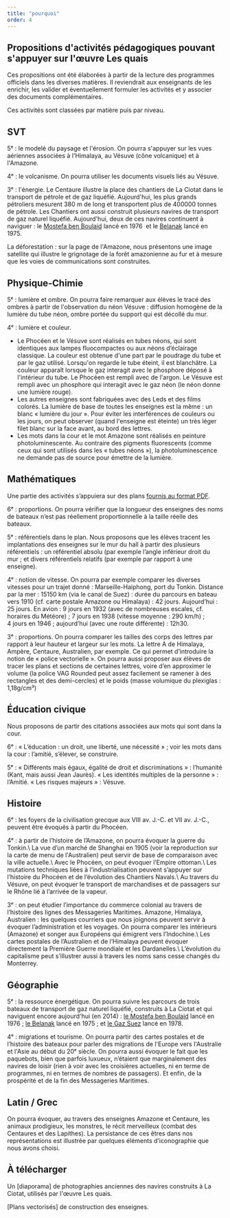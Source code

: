 ```yaml
---
title: "pourquoi"
order: 4
---
```


Propositions d'activités pédagogiques pouvant s'appuyer sur l'œuvre Les quais
-------------------------------------------------------------------------------

Ces propositions ont été élaborées à partir de la lecture des programmes officiels dans les diverses matières. Il reviendrait aux enseignants de les enrichir, les valider et éventuellement formuler les activités et y associer des documents complémentaires.

Ces activités sont classées par matière puis par niveau.

SVT
-------

5ᵉ&nbsp;: le modelé du paysage et l'érosion. On pourra s'appuyer sur les vues aériennes associées à l'Himalaya, au Vésuve (cône volcanique) et à l'Amazone.

4ᵉ&nbsp;: le volcanisme. On pourra utiliser les documents visuels liés au Vésuve.

3ᵉ&nbsp;: l'énergie. Le Centaure illustre la place des chantiers de La Ciotat dans le transport de pétrole et de gaz liquéfié. Aujourd'hui, les plus grands pétroliers mesurent 380&nbsp;m de long et transportent plus de 400000 tonnes de pétrole. Les Chantiers ont aussi construit plusieurs navires de transport de gaz naturel liquéfié. Aujourd'hui, deux de ces navires continuent à naviguer&nbsp;: le [Mostefa ben Boulaid](http://www.marinetraffic.com/fr/ais/details/ships/605076050/vessel:MOSTEFA_BEN_BOULAID) lancé en 1976&nbsp; et le [Belanak](http://www.marinetraffic.com/fr/ais/details/ships/508040000/vessel:BELANAK) lancé en 1975.

La déforestation&nbsp;: sur la page de l'Amazone, nous présentons une image satellite qui illustre le grignotage de la forêt amazonienne au fur et à mesure que les voies de communications sont construites.

Physique-Chimie
-----------------

5ᵉ&nbsp;: lumière et ombre. On pourra faire remarquer aux élèves le tracé des ombres à partir de l'observation du néon Vésuve&nbsp;: diffusion homogène de la lumière du tube néon, ombre portée du support qui est décollé du mur.

4ᵉ&nbsp;: lumière et couleur.

- Le Phocéen et le Vésuve sont réalisés en tubes néons, qui sont identiques aux lampes fluocompactes ou aux néons d’éclairage classique. La couleur est obtenue d'une part par le poudrage du tube et par le gaz utilisé. Lorsqu'on regarde le tube éteint, il est blanchâtre. La couleur apparaît lorsque le gaz interagit avec le phosphore déposé à l'intérieur du tube. Le Phocéen est rempli avec de l'argon. Le Vésuve est rempli avec un phosphore qui interagit avec le gaz néon (le néon donne une lumière rouge).
- Les autres enseignes sont fabriquées avec des Leds et des films colorés. La lumière de base de toutes les enseignes est la même&nbsp;: un blanc «&nbsp;lumière du jour&nbsp;». Pour éviter les interférences de couleurs ou les jours, on peut observer (quand l'enseigne est éteinte) un très léger filet blanc sur la face avant, au bord des lettres.
- Les mots dans la cour et le mot Amazone sont réalisés en peinture photoluminescente. Au contraire des pigments fluorescents (comme ceux qui sont utilisés dans les «&nbsp;tubes néons&nbsp;»), la photoluminescence ne demande pas de source pour émettre de la lumière.


Mathématiques
---------------

Une partie des activités s’appuiera sur des plans [fournis au format PDF](#tlcharger).

6ᵉ&nbsp;: proportions. On pourra vérifier que la longueur des enseignes des noms de bateaux n’est pas réellement proportionnelle à la taille réelle des bateaux.

5ᵉ&nbsp;: référentiels dans le plan. Nous proposons que les élèves tracent les implantations des enseignes sur le mur du hall à partir des plusieurs référentiels&nbsp;: un référentiel absolu (par exemple l’angle inférieur droit du mur&nbsp;; et divers référentiels relatifs (par exemple par rapport à une enseigne).

4ᵉ&nbsp;: notion de vitesse. On pourra par exemple comparer les diverses vitesses pour un trajet donné&nbsp;: Marseille-Haiphong, port du Tonkin. Distance par la mer&nbsp;: 15150&nbsp;km (via le canal de Suez)&nbsp;: durée du parcours en bateau vers 1910 (cf. carte postale Amazone ou Himalaya)&nbsp;: 42 jours. Aujourd’hui&nbsp;: 25 jours.
En avion&nbsp;: 9 jours en 1932 (avec de nombreuses escales, cf. horaires du Météore)&nbsp;; 7 jours en 1938 (vitesse moyenne&nbsp;: 290&nbsp;km/h)&nbsp;; 4&nbsp;jours en 1946&nbsp;; aujourd’hui (avec une route différente)&nbsp;: 12h30.

3ᵉ&nbsp;: proportions. On pourra comparer les tailles des corps des lettres par rapport à leur hauteur et largeur sur les mots. La lettre A de Himalaya, Ampère, Centaure, Australien, par exemple. Ce qui permet d’introduire la notion de «&nbsp;police vectorielle&nbsp;».
On pourra aussi proposer aux élèves de tracer les plans et sections de certaines lettres, voire d’en approximer le volume (la police VAG Rounded peut assez facilement se ramener à des rectangles et des demi-cercles) et le poids (masse volumique du plexiglas&nbsp;: 1,18g/cm³)

Éducation civique
--------------------

Nous proposons de partir des citations associées aux mots qui sont dans la cour.

6ᵉ&nbsp;: «&nbsp;L’éducation&nbsp;: un droit, une liberté, une nécessité&nbsp;»&nbsp;; voir les mots dans la cour&nbsp;: l’amitié, s’élever, se construire.

5ᵉ&nbsp;: «&nbsp;Différents mais égaux, égalité de droit et discriminations&nbsp;»&nbsp;: l’humanité (Kant, mais aussi Jean Jaurès). «&nbsp;Les identités multiples de la personne&nbsp;»&nbsp;: l’Amitié. «&nbsp;Les risques majeurs&nbsp;»&nbsp;: Vésuve.

Histoire
------------

6ᵉ&nbsp;: les foyers de la civilisation grecque aux VIII av. J.-C. et VII av. J.-C., peuvent être évoqués à partir du Phocéen.

4ᵉ&nbsp;: à partir de l’histoire de l’Amazone, on pourra évoquer la guerre du Tonkin.\\
La vue d’un marché de Shanghai en 1905 (voir la reproduction sur la carte de menu de l'Australien) peut servir de base de comparaison avec la ville actuelle.\\
Avec le Phocéen, on peut évoquer l’Empire ottoman.\\
Les mutations techniques liées à l’industrialisation peuvent s’appuyer sur l’histoire du Phocéen et de l’évolution des Chantiers Navals.\\
Au travers du Vésuve, on peut évoquer le transport de marchandises et de passagers sur le Rhône lié à l’arrivée de la vapeur.

3ᵉ&nbsp;: on peut étudier l’importance du commerce colonial au travers de l’histoire des lignes des Messageries Maritimes. Amazone, Himalaya, Australien&nbsp;: les quelques courriers que nous joignons peuvent servir à évoquer l’administration et les voyages. On pourra comparer les intérieurs (Amazone) et songer aux Européens qui émigrent vers l’Indochine.\\
Les cartes postales de l’Australien et de l’Himalaya peuvent évoquer directement la Première Guerre mondiale et les Dardanelles.\\
L’évolution du capitalisme peut s’illustrer aussi à travers les noms sans cesse changés du Monterrey.

Géographie
-------------

5ᵉ&nbsp;: la ressource énergétique. On pourra suivre les parcours de trois bateaux de transport de gaz naturel liquéfié, construits à La Ciotat et qui naviguent encore aujourd'hui (en 2014)&nbsp;: [le Mostefa ben Boulaid](http://www.marinetraffic.com/fr/ais/details/ships/605076050/vessel:MOSTEFA_BEN_BOULAID) lancé en 1976&nbsp;; [le Belanak](http://www.marinetraffic.com/fr/ais/details/ships/508040000/vessel:BELANAK) lancé en 1975&nbsp;; et [le Gaz Suez](http://www.marinetraffic.com/fr/ais/details/ships/353220000/vessel:GAS_SUEZ) lancé en 1978.

4ᵉ&nbsp;: migrations et tourisme. On pourra partir des cartes postales et de l’histoire des bateaux pour parler des migrations de l'Europe vers l'Australie et l'Asie au début du 20ᵉ siècle. On pourra aussi évoquer le fait que les paquebots, bien que parfois luxueux, n’étaient que marginalement des navires de loisir (rien à voir avec les croisières actuelles, ni en terme de programmes, ni en termes de nombres de passagers). Et enfin, de la prospérité et de la fin des Messageries Maritimes.

Latin / Grec
---------------

On pourra évoquer, au travers des enseignes Amazone et Centaure, les animaux prodigieux, les monstres, le récit merveilleux (combat des Centaures et des Lapithes). La persistance de ces êtres dans nos représentations est illustrée par quelques éléments d’iconographie que nous avons choisi.

À télécharger
------------------
Un [diaporama] de photographies anciennes des navires construits à La Ciotat, utilisés par l'œuvre Les quais.

[Plans vectorisés] de construction des enseignes.


